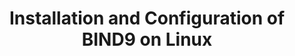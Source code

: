 ---
menu:
  sidebar:
    identifier: Configuracion_DNS_bajo_debian_10
    name: Installation and Configuration of BIND9 on Linux
    parent: BIND9
    weight: 0
title: Installation and Configuration of BIND9 on Linux
---
